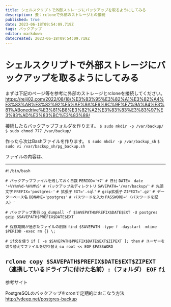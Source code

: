 ```yaml
---
title: シェルスクリプトで外部ストレージにバックアップを取るようにしてみる
description: 要：rcloneで外部のストレージとの接続
published: true
date: 2023-06-18T09:54:09.719Z
tags: バックアップ
editor: markdown
dateCreated: 2023-06-18T09:54:09.719Z
---
```


# シェルスクリプトで外部ストレージにバックアップを取るようにしてみる
まずは下記のページ等を参考に外部のストレージとrcloneを接続してください。
https://reiji02.com/2022/08/18/%E3%83%95%E3%82%A1%E3%82%A4%E3%83%AB%E3%82%92%E5%AE%9A%E6%9C%9F%E7%9A%84%E3%81%ABonedrive%E3%81%B8%E3%82%A2%E3%83%83%E3%83%97%E3%83%AD%E3%83%BC%E3%83%89/

接続したらバックアップフォルダを作ります。
`$ sudo mkdir -p /var/backup/`
`$ sudo chmod 777 /var/backup/`

作ったら次はBashファイルを作ります。
`$ sudo mkdir -p /var/backup_sh`
`$ sudo vi /var/backup_sh/pg_backup.sh`

ファイルの内容は、

---
`#!/bin/bash`

`# バックアップファイルを残しておく日数`
`PERIOD='+7'`
`# 日付`
`DATE=　date '+%Y%m%d-%H%M%S'`
`# バックアップ先ディレクトリ`
`SAVEPATH='/var/backup/'`
`# 先頭文字`
`PREFIX='postgres-'`
`# 拡張子`
`EXT='.sql'`
`# gzip拡張子`
`ZIPEXT='.gz'`
`# データーベース名`
`DBNAME='postgres'`
`# パスワードを入力`
`PASSWORD='（パスワードを記入）'`

`# バックアップ実行`
`pg_dumpall -f $SAVEPATH$PREFIX$DATE$EXT -U postgres`
`gzip $SAVEPATH$PREFIX$DATE$EXT`

`# 保存期間が過ぎたファイルの削除`
`find $SAVEPATH -type f -daystart -mtime $PERIOD -exec rm {} \;`

`# if文を使う`
`if [ -e $SAVEPATH$PREFIX$DATE$EXT$ZIPEXT ]; then`
`# ユーザーを切り替えてファイルを切り替え`
`su root << EOF`
`$PASSWORD`

`rclone copy $SAVEPATH$PREFIX$DATE$EXT$ZIPEXT （連携しているドライブに付けた名前）:（フォルダ）`
`EOF`
`fi`
---
参考サイト

PostgreSQLのバックアップをcronで定期的におこなう方法
http://vdeep.net/postgres-backup